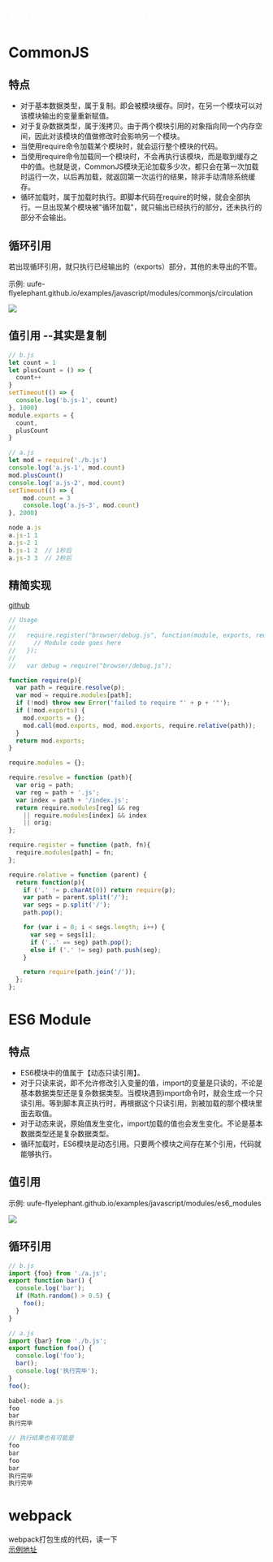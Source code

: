 
# <font color=white>{占位,消除sidebar bug}</font>
# CommonJS

## 特点
* 对于基本数据类型，属于复制。即会被模块缓存。同时，在另一个模块可以对该模块输出的变量重新赋值。
* 对于复杂数据类型，属于浅拷贝。由于两个模块引用的对象指向同一个内存空间，因此对该模块的值做修改时会影响另一个模块。
* 当使用require命令加载某个模块时，就会运行整个模块的代码。
* 当使用require命令加载同一个模块时，不会再执行该模块，而是取到缓存之中的值。也就是说，CommonJS模块无论加载多少次，都只会在第一次加载时运行一次，以后再加载，就返回第一次运行的结果，除非手动清除系统缓存。
* 循环加载时，属于加载时执行。即脚本代码在require的时候，就会全部执行。一旦出现某个模块被"循环加载"，就只输出已经执行的部分，还未执行的部分不会输出。

## 循环引用
若出现循环引用，就只执行已经输出的（exports）部分，其他的未导出的不管。  

示例: uufe-flyelephant.github.io/examples/javascript/modules/commonjs/circulation 
 
![](./imgs/commonjs.png)

## 值引用 --其实是复制
``` javascript
// b.js
let count = 1
let plusCount = () => {
  count++
}
setTimeout(() => {
  console.log('b.js-1', count)
}, 1000)
module.exports = {
  count,
  plusCount
}

// a.js
let mod = require('./b.js')
console.log('a.js-1', mod.count)
mod.plusCount()
console.log('a.js-2', mod.count)
setTimeout(() => {
    mod.count = 3
    console.log('a.js-3', mod.count)
}, 2000)

node a.js
a.js-1 1
a.js-2 1
b.js-1 2  // 1秒后
a.js-3 3  // 2秒后
```
## 精简实现
[github](https://github.com/ruanyf/tiny-browser-require)
``` javascript
// Usage
//
//   require.register("browser/debug.js", function(module, exports, require){
//     // Module code goes here
//   });
//
//   var debug = require("browser/debug.js");

function require(p){
  var path = require.resolve(p);
  var mod = require.modules[path];
  if (!mod) throw new Error('failed to require "' + p + '"');
  if (!mod.exports) {
    mod.exports = {};
    mod.call(mod.exports, mod, mod.exports, require.relative(path));
  }
  return mod.exports;
}

require.modules = {};

require.resolve = function (path){
  var orig = path;
  var reg = path + '.js';
  var index = path + '/index.js';
  return require.modules[reg] && reg
    || require.modules[index] && index
    || orig;
};

require.register = function (path, fn){
  require.modules[path] = fn;
};

require.relative = function (parent) {
  return function(p){
    if ('.' != p.charAt(0)) return require(p);
    var path = parent.split('/');
    var segs = p.split('/');
    path.pop();

    for (var i = 0; i < segs.length; i++) {
      var seg = segs[i];
      if ('..' == seg) path.pop();
      else if ('.' != seg) path.push(seg);
    }

    return require(path.join('/'));
  };
};
```


# ES6 Module

## 特点
* ES6模块中的值属于【动态只读引用】。
* 对于只读来说，即不允许修改引入变量的值，import的变量是只读的，不论是基本数据类型还是复杂数据类型。当模块遇到import命令时，就会生成一个只读引用。等到脚本真正执行时，再根据这个只读引用，到被加载的那个模块里面去取值。
* 对于动态来说，原始值发生变化，import加载的值也会发生变化。不论是基本数据类型还是复杂数据类型。
* 循环加载时，ES6模块是动态引用。只要两个模块之间存在某个引用，代码就能够执行。

## 值引用

示例: uufe-flyelephant.github.io/examples/javascript/modules/es6_modules

![](./imgs/es6_module.png)

## 循环引用
```javascript
// b.js
import {foo} from './a.js';
export function bar() {
  console.log('bar');
  if (Math.random() > 0.5) {
    foo();
  }
}

// a.js
import {bar} from './b.js';
export function foo() {
  console.log('foo');
  bar();
  console.log('执行完毕');
}
foo();

babel-node a.js
foo
bar
执行完毕

// 执行结果也有可能是
foo
bar
foo
bar
执行完毕
执行完毕
```

# webpack
webpack打包生成的代码，读一下  
[示例地址](https://github.com/uufe-flyelephant/examples/blob/master/javascript/modules/webpack)
